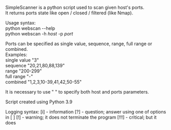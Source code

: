 SimpleScanner is a python script used to scan given host's ports.<br> 
It returns ports state like open / closed / filtered (like Nmap).

Usage syntax:<br>
python webscan --help<br>
python webscan -h <i>host</i> -p <i>port</i>

Ports can be specified as single value, sequence, range, full range or combined.<br>
Examples:<br>
single value    "3"<br>
sequence        "20,21,80,88,139"<br>
range           "200-299"<br>
full range      "-"<br>
combined        "1,2,3,10-39,41,42,50-55"<br>

It is necessary to use " " to specify both host and ports parameters.

Script created using Python 3.9


Logging syntax:
[i]     - information
[?]     - question; answer using one of options in [ ]
[!]     - warning; it does not terminate the program
[!!!]   - critical; but it does